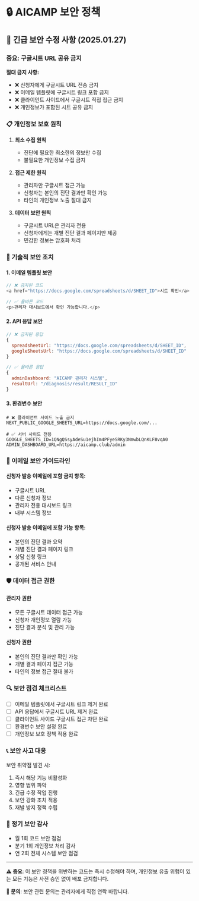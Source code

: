 # 🔒 AICAMP 보안 정책

## 🚨 긴급 보안 수정 사항 (2025.01.27)

### 중요: 구글시트 URL 공유 금지

**절대 금지 사항:**
- ❌ 신청자에게 구글시트 URL 전송 금지
- ❌ 이메일 템플릿에 구글시트 링크 포함 금지
- ❌ 클라이언트 사이드에서 구글시트 직접 접근 금지
- ❌ 개인정보가 포함된 시트 공유 금지

### 📋 개인정보 보호 원칙

1. **최소 수집 원칙**
   - 진단에 필요한 최소한의 정보만 수집
   - 불필요한 개인정보 수집 금지

2. **접근 제한 원칙**
   - 관리자만 구글시트 접근 가능
   - 신청자는 본인의 진단 결과만 확인 가능
   - 타인의 개인정보 노출 절대 금지

3. **데이터 보안 원칙**
   - 구글시트 URL은 관리자 전용
   - 신청자에게는 개별 진단 결과 페이지만 제공
   - 민감한 정보는 암호화 처리

### 🔧 기술적 보안 조치

#### 1. 이메일 템플릿 보안
```javascript
// ❌ 금지된 코드
<a href="https://docs.google.com/spreadsheets/d/SHEET_ID">시트 확인</a>

// ✅ 올바른 코드
<p>관리자 대시보드에서 확인 가능합니다.</p>
```

#### 2. API 응답 보안
```javascript
// ❌ 금지된 응답
{
  spreadsheetUrl: "https://docs.google.com/spreadsheets/d/SHEET_ID",
  googleSheetsUrl: "https://docs.google.com/spreadsheets/d/SHEET_ID"
}

// ✅ 올바른 응답
{
  adminDashboard: "AICAMP 관리자 시스템",
  resultUrl: "/diagnosis/result/RESULT_ID"
}
```

#### 3. 환경변수 보안
```env
# ❌ 클라이언트 사이드 노출 금지
NEXT_PUBLIC_GOOGLE_SHEETS_URL=https://docs.google.com/...

# ✅ 서버 사이드 전용
GOOGLE_SHEETS_ID=1QNgQSsyAdeSu1ejhIm4PFyeSRKy3NmwbLQnKLF8vqA0
ADMIN_DASHBOARD_URL=https://aicamp.club/admin
```

### 📧 이메일 보안 가이드라인

#### 신청자 발송 이메일에 포함 금지 항목:
- 구글시트 URL
- 다른 신청자 정보
- 관리자 전용 대시보드 링크
- 내부 시스템 정보

#### 신청자 발송 이메일에 포함 가능 항목:
- 본인의 진단 결과 요약
- 개별 진단 결과 페이지 링크
- 상담 신청 링크
- 공개된 서비스 안내

### 🛡️ 데이터 접근 권한

#### 관리자 권한
- 모든 구글시트 데이터 접근 가능
- 신청자 개인정보 열람 가능
- 진단 결과 분석 및 관리 가능

#### 신청자 권한
- 본인의 진단 결과만 확인 가능
- 개별 결과 페이지 접근 가능
- 타인의 정보 접근 절대 불가

### 🔍 보안 점검 체크리스트

- [ ] 이메일 템플릿에서 구글시트 링크 제거 완료
- [ ] API 응답에서 구글시트 URL 제거 완료
- [ ] 클라이언트 사이드 구글시트 접근 차단 완료
- [ ] 환경변수 보안 설정 완료
- [ ] 개인정보 보호 정책 적용 완료

### 📞 보안 사고 대응

보안 취약점 발견 시:
1. 즉시 해당 기능 비활성화
2. 영향 범위 파악
3. 긴급 수정 작업 진행
4. 보안 강화 조치 적용
5. 재발 방지 정책 수립

### 📝 정기 보안 감사

- 월 1회 코드 보안 점검
- 분기 1회 개인정보 처리 감사
- 연 2회 전체 시스템 보안 점검

---

**⚠️ 중요**: 이 보안 정책을 위반하는 코드는 즉시 수정해야 하며, 개인정보 유출 위험이 있는 모든 기능은 사전 승인 없이 배포 금지합니다.

**📧 문의**: 보안 관련 문의는 관리자에게 직접 연락 바랍니다.
